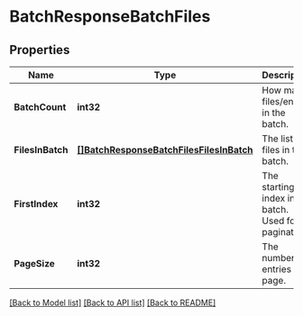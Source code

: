 # BatchResponseBatchFiles

## Properties

Name | Type | Description | Notes
------------ | ------------- | ------------- | -------------
**BatchCount** | **int32** | How many files/entries in the batch. | [optional] 
**FilesInBatch** | [**[]BatchResponseBatchFilesFilesInBatch**](BatchResponse_batch_files_files_in_batch.md) | The list of files in this batch. | [optional] 
**FirstIndex** | **int32** | The starting index in the batch. Used for pagination. | [optional] 
**PageSize** | **int32** | The number of entries per page. | [optional] 

[[Back to Model list]](../README.md#documentation-for-models) [[Back to API list]](../README.md#documentation-for-api-endpoints) [[Back to README]](../README.md)



